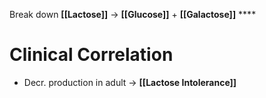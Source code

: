 Break down **[[Lactose]]** -> **[[Glucose]]** + **[[Galactose]]** **** 

# Clinical Correlation
- Decr. production in adult -> **[[Lactose Intolerance]]**